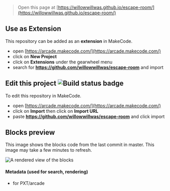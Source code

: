  


> Open this page at [https://willowwillwas.github.io/escape-room/](https://willowwillwas.github.io/escape-room/)

## Use as Extension

This repository can be added as an **extension** in MakeCode.

* open [https://arcade.makecode.com/](https://arcade.makecode.com/)
* click on **New Project**
* click on **Extensions** under the gearwheel menu
* search for **https://github.com/willowwillwas/escape-room** and import

## Edit this project ![Build status badge](https://github.com/willowwillwas/escape-room/workflows/MakeCode/badge.svg)

To edit this repository in MakeCode.

* open [https://arcade.makecode.com/](https://arcade.makecode.com/)
* click on **Import** then click on **Import URL**
* paste **https://github.com/willowwillwas/escape-room** and click import

## Blocks preview

This image shows the blocks code from the last commit in master.
This image may take a few minutes to refresh.

![A rendered view of the blocks](https://github.com/willowwillwas/escape-room/raw/master/.github/makecode/blocks.png)

#### Metadata (used for search, rendering)

* for PXT/arcade
<script src="https://makecode.com/gh-pages-embed.js"></script><script>makeCodeRender("{{ site.makecode.home_url }}", "{{ site.github.owner_name }}/{{ site.github.repository_name }}");</script>
